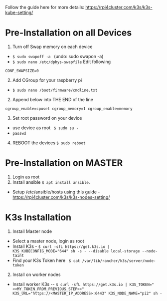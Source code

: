 Follow the guide here for more details: https://rpi4cluster.com/k3s/k3s-kube-setting/


# Pre-Installation on all Devices

1. Turn off Swap memory on each device
* ```$ sudo swapoff -a ``` (undo: sudo swapon -a)
* ```$ sudo nano /etc/dphys-swapfile``` Edit following
```
CONF_SWAPSIZE=0
```

2. Add CGroup for your raspberry pi
* ```$ sudo nano /boot/firmware/cmdline.txt```
2. Append below into THE END of the line
```
cgroup_enable=cpuset cgroup_memory=1 cgroup_enable=memory
```

3. Set root password on your device
* use device as root ``` $ sudo su -```
* ```passwd```

4. REBOOT the devices
```$ sudo reboot```

# Pre-Installation on MASTER
1. Login as root
2. Install ansible ```$ apt install ansible```. 
* Setup /etc/ansible/hosts using this guide - https://rpi4cluster.com/k3s/k3s-nodes-setting/

# K3s Installation
1. Install Master node
* Select a master node, login as root
* Install K3s - ```$ curl -sfL https://get.k3s.io | K3S_KUBECONFIG_MODE="644" sh -s - --disable local-storage --node-taint```
* Find your K3s Token here ``` $ cat /var/lib/rancher/k3s/server/node-token```

2. Install on worker nodes
* Install worker K3s -- ```$ curl -sfL https://get.k3s.io | K3S_TOKEN="<<MY_TOKEN_FROM_PREVIOUS_STEP>>" K3S_URL="https://<MASTER_IP_ADDRESS>:6443" K3S_NODE_NAME="pi2" sh -```
